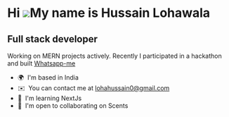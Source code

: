 Hi ![](https://user-images.githubusercontent.com/18350557/176309783-0785949b-9127-417c-8b55-ab5a4333674e.gif)My name is Hussain Lohawala
========================================================================================================================================

Full stack developer
--------------------

Working on MERN projects actively. Recently I participated in a hackathon and built [Whatsapp-me](https://whatsapp-me-red.vercel.app/)

*   🌍  I'm based in India
*   ✉️  You can contact me at [lohahussain0@gmail.com](mailto:lohahussain0@gmail.com)
*   🧠  I'm learning NextJs
*   🤝  I'm open to collaborating on Scents
